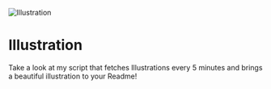 ![Illustration](https://i.redd.it/zls0dm5t4wqb1.jpg?width=100&height=100)

# Illustration
Take a look at my script that fetches Illustrations every 5 minutes and brings a beautiful illustration to your Readme!
